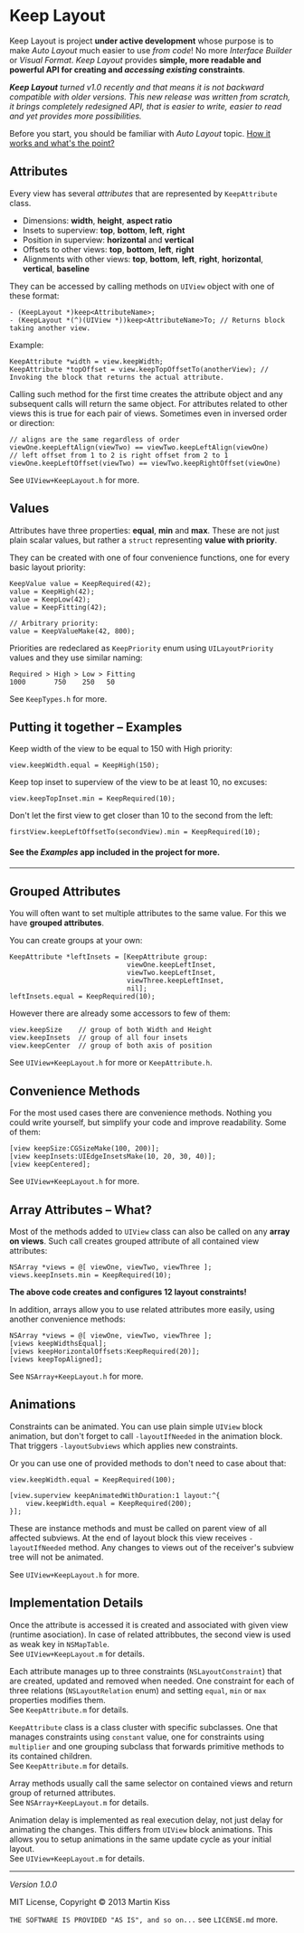 # Keep Layout

Keep Layout is project **under active development** whose purpose is to make _Auto Layout_ much easier to use _from code_! No more _Interface Builder_ or _Visual Format_. _Keep Layout_ provides **simple, more readable and powerful API for creating and _accessing existing_ constraints**.

_**Keep Layout** turned v1.0 recently and that means it is not backward compatible with older versions. This new release was written from scratch, it brings completely redesigned API, that is easier to write, easier to read and yet provides more possibilities._

Before you start, you should be familiar with _Auto Layout_ topic. [How it works and what's the point?](http://developer.apple.com/library/ios/#documentation/UserExperience/Conceptual/AutolayoutPG/Articles/Introduction.html#//apple_ref/doc/uid/TP40010853-CH1-SW1)



## Attributes

Every view has several _attributes_ that are represented by `KeepAttribute` class.

  - Dimensions: **width**, **height**, **aspect ratio**
  - Insets to superview: **top**, **bottom**, **left**, **right**
  - Position in superview: **horizontal** and **vertical**
  - Offsets to other views: **top**, **bottom**, **left**, **right**
  - Alignments with other views: **top**, **bottom**, **left**, **right**, **horizontal**, **vertical**, **baseline**
 
They can be accessed by calling methods on `UIView` object with one of these format:

```
- (KeepLayout *)keep<AttributeName>;
- (KeepLayout *(^)(UIView *))keep<AttributeName>To; // Returns block taking another view.
```

Example:

```
KeepAttribute *width = view.keepWidth;
KeepAttribute *topOffset = view.keepTopOffsetTo(anotherView); // Invoking the block that returns the actual attribute.
```

Calling such method for the first time creates the attribute object and any subsequent calls will return the same object. For attributes related to other views this is true for each pair of views. Sometimes even in inversed order or direction:

```
// aligns are the same regardless of order
viewOne.keepLeftAlign(viewTwo) == viewTwo.keepLeftAlign(viewOne)
// left offset from 1 to 2 is right offset from 2 to 1
viewOne.keepLeftOffset(viewTwo) == viewTwo.keepRightOffset(viewOne)
```

See `UIView+KeepLayout.h` for more.



## Values

Attributes have three properties: **equal**, **min** and **max**. These are not just plain scalar values, but rather a `struct` representing **value with priority**.

They can be created with one of four convenience functions, one for every basic layout priority:

```
KeepValue value = KeepRequired(42);
value = KeepHigh(42);
value = KeepLow(42);
value = KeepFitting(42);

// Arbitrary priority:
value = KeepValueMake(42, 800);
```

Priorities are redeclared as `KeepPriority` enum using `UILayoutPriority` values and they use similar naming:

```
Required > High > Low > Fitting
1000       750    250   50
```

See `KeepTypes.h` for more.



## Putting it together – Examples

Keep width of the view to be equal to 150 with High priority:

```
view.keepWidth.equal = KeepHigh(150);
```

Keep top inset to superview of the view to be at least 10, no excuses:

```
view.keepTopInset.min = KeepRequired(10);

```

Don't let the first view to get closer than 10 to the second from the left:

```
firstView.keepLeftOffsetTo(secondView).min = KeepRequired(10);
```

#### See the _Examples_ app included in the project for more.



---



## Grouped Attributes

You will often want to set multiple attributes to the same value. For this we have **grouped attributes**.

You can create groups at your own:

```
KeepAttribute *leftInsets = [KeepAttribute group:
                             viewOne.keepLeftInset,
                             viewTwo.keepLeftInset,
                             viewThree.keepLeftInset,
                             nil];
leftInsets.equal = KeepRequired(10);
```

However there are already some accessors to few of them:

```
view.keepSize    // group of both Width and Height
view.keepInsets  // group of all four insets
view.keepCenter  // group of both axis of position
```

See `UIView+KeepLayout.h` for more or `KeepAttribute.h`.



## Convenience Methods

For the most used cases there are convenience methods. Nothing you could write yourself, but simplify your code and improve readability. Some of them:

```
[view keepSize:CGSizeMake(100, 200)];
[view keepInsets:UIEdgeInsetsMake(10, 20, 30, 40)];
[view keepCentered];
```

See `UIView+KeepLayout.h` for more.



## Array Attributes – What?

Most of the methods added to `UIView` class can also be called on any **array on views**. Such call creates grouped attribute of all contained view attributes:

```
NSArray *views = @[ viewOne, viewTwo, viewThree ];
views.keepInsets.min = KeepRequired(10);
```

**The above code creates and configures 12 layout constraints!**

In addition, arrays allow you to use related attributes more easily, using another convenience methods:

```
NSArray *views = @[ viewOne, viewTwo, viewThree ];
[views keepWidthsEqual];
[views keepHorizontalOffsets:KeepRequired(20)];
[views keepTopAligned];
```

See `NSArray+KeepLayout.h` for more.



## Animations

Constraints can be animated. You can use plain simple `UIView` block animation, but don't  forget to call `-layoutIfNeeded` in the animation block. That triggers `-layoutSubviews` which applies new constraints.

Or you can use one of provided methods to don't need to case about that:

```
view.keepWidth.equal = KeepRequired(100);

[view.superview keepAnimatedWithDuration:1 layout:^{
    view.keepWidth.equal = KeepRequired(200);
}];
```

These are instance methods and must be called on parent view of all affected subviews. At the end of layout block this view receives `-layoutIfNeeded` method. Any changes to views out of the receiver's subview tree will not be animated.

See `UIView+KeepLayout.h` for more.



## Implementation Details

Once the attribute is accessed it is created and associated with given view (runtime asociation). In case of related attribbutes, the second view is used as weak key in `NSMapTable`.  
See `UIView+KeepLayout.m` for details.

Each attribute manages up to three constraints (`NSLayoutConstraint`) that are created, updated and removed when needed. One constraint for each of three relations (`NSLayoutRelation` enum) and setting `equal`, `min` or `max` properties modifies them.  
See `KeepAttribute.m` for details.

`KeepAttribute` class is a class cluster with specific subclasses. One that manages constraints using `constant` value, one for constraints using `multiplier` and one grouping subclass that forwards primitive methods to its contained children.  
See `KeepAttribute.m` for details.

Array methods usually call the same selector on contained views and return group of returned attributes.  
See `NSArray+KeepLayout.m` for details.

Animation delay is implemented as real execution delay, not just delay for animating the changes. This differs from `UIView` block animations. This allows you to setup animations in the same update cycle as your initial layout.  
See `UIView+KeepLayout.m` for details.



---
_Version 1.0.0_

MIT License, Copyright © 2013 Martin Kiss

`THE SOFTWARE IS PROVIDED "AS IS", and so on...` see `LICENSE.md` more.

